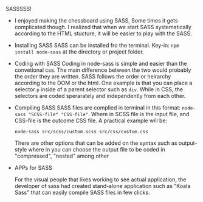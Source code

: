 
SASSSSS!

- I enjoyed making the chessboard using SASS, Some times it gets complicated though. I realized that when we start SASS systematically according to the HTML stucture, it will be easier to play with the SASS.

- Installing SASS
	SASS can be installed fro the terminal.
	Key-in: `npm install node-sass` at the directory or project folder.

- Coding with SASS
	Coding in node-sass is simple and easier than the convetional css.  The main difference between the two would probably the order they are written. SASS follows the order or heirarchy according to the DOM or the html. One example is that you can place a selector `p` inside of a parent selector such as `div`. While in CSS, the selectors are coded sperarately and independently from each other. 

- Compiling SASS
	SASS files are complied in terminal in this format: `node-sass "SCSS-file" "CSS-file"`.  Where in SCSS file is the input file, and CSS-file is the outcome CSS file. A practical example will be:
	
	`node-sass src/scss/custom.scss src/css/custom.css`
	
	There are other options that can be added on the syntax such as output-style where in you can choose the output file to be coded in "compressed", "nested" among other
	 

- APPs for SASS

	For the visual people that likes working to see actual application, the developer of sass had created stand-alone application such as "Koala Sass" that can easily compile SASS files in few clicks.
